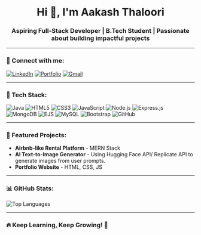 <h1 align="center">Hi 👋, I'm Aakash Thaloori</h1>
<h3 align="center">Aspiring Full-Stack Developer | B.Tech Student | Passionate about building impactful projects</h3>

---

### 🔗 Connect with me:
[![LinkedIn](https://img.shields.io/badge/LinkedIn-blue?logo=linkedin)](https://www.linkedin.com/in/aakash-thaloori)
[![Portfolio](https://img.shields.io/badge/Portfolio-Website-green)](https://thalooriaakash.github.io/portfolio/)
[![Gmail](https://img.shields.io/badge/Gmail-akkiaakash09@gmail.com-red)](mailto:akkiaakash09@gmail.com)

---

### 🚀 Tech Stack:
![Java](https://img.shields.io/badge/-Java-orange?logo=java)
![HTML5](https://img.shields.io/badge/-HTML5-orange?logo=html5)
![CSS3](https://img.shields.io/badge/-CSS3-blue?logo=css3)
![JavaScript](https://img.shields.io/badge/-JavaScript-yellow?logo=javascript)
![Node.js](https://img.shields.io/badge/-Node.js-green?logo=node.js)
![Express.js](https://img.shields.io/badge/-Express.js-grey?logo=express)
![MongoDB](https://img.shields.io/badge/-MongoDB-green?logo=mongodb)
![EJS](https://img.shields.io/badge/-EJS-grey)
![MySQL](https://img.shields.io/badge/-MySQL-blue?logo=mysql)
![Bootstrap](https://img.shields.io/badge/-Bootstrap-purple?logo=bootstrap)
![GitHub](https://img.shields.io/badge/-GitHub-black?logo=github)

---

### 📌 Featured Projects:
- **Airbnb-like Rental Platform** - MERN Stack
- **AI Text-to-Image Generator** - Using  Hugging Face API/ Replicate API to generate images from user prompts.
- **Portfolio Website** - HTML, CSS, JS

---

### 📊 GitHub Stats:
![Top Languages](https://github-readme-stats.vercel.app/api/top-langs/?username=Thalooriaakash&layout=compact&theme=radical)

---

### 🔥 Keep Learning, Keep Growing! 🚀

